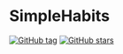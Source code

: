 # SimpleHabits

[![GitHub tag](https://img.shields.io/github/tag/renpen/SimpleHabits.svg)](https://badge.fury.io/gh/renpen%2FSimpleHabits)
[![GitHub stars](https://img.shields.io/github/stars/renpen/SimpleHabits.svg)](https://github.com/renpen/SimpleHabits/stargazers)
